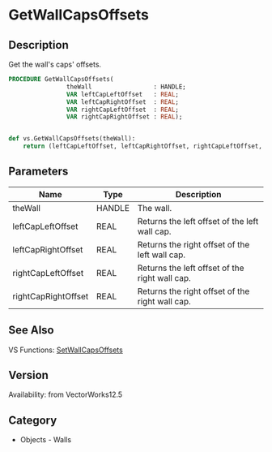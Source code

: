 # GetWallCapsOffsets

## Description
Get the wall's caps' offsets.

```pascal
PROCEDURE GetWallCapsOffsets(
				theWall                 : HANDLE;
				VAR leftCapLeftOffset   : REAL;
				VAR leftCapRightOffset  : REAL;
				VAR rightCapLeftOffset  : REAL;
				VAR rightCapRightOffset : REAL);
```

```python

def vs.GetWallCapsOffsets(theWall):
    return (leftCapLeftOffset, leftCapRightOffset, rightCapLeftOffset, rightCapRightOffset)
```

## Parameters
|Name|Type|Description|
|---|---|---|
|theWall|HANDLE|The wall.|
|leftCapLeftOffset|REAL|Returns the left offset of the left wall cap.|
|leftCapRightOffset|REAL|Returns the right offset of the left wall cap.|
|rightCapLeftOffset|REAL|Returns the left offset of the right wall cap.|
|rightCapRightOffset|REAL|Returns the right offset of the right wall cap.|

## See Also
VS Functions:
[SetWallCapsOffsets](SetWallCapsOffsets.md)

## Version
Availability: from VectorWorks12.5
## Category
* Objects - Walls

